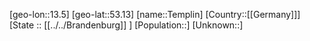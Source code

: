 ﻿---
location: [53.13,13.5]
mapzoom: [7,12] 
mapmarker: city 
type: City
tags:
- geo/City


SpocWebEntityId: 34807
isDeleted: false
confidential: public

---
[geo-lon::13.5]
[geo-lat::53.13]
[name::Templin]
[Country::[[Germany]]]
[State :: [[../../Brandenburg]] ]
[Population::]
[Unknown::]

